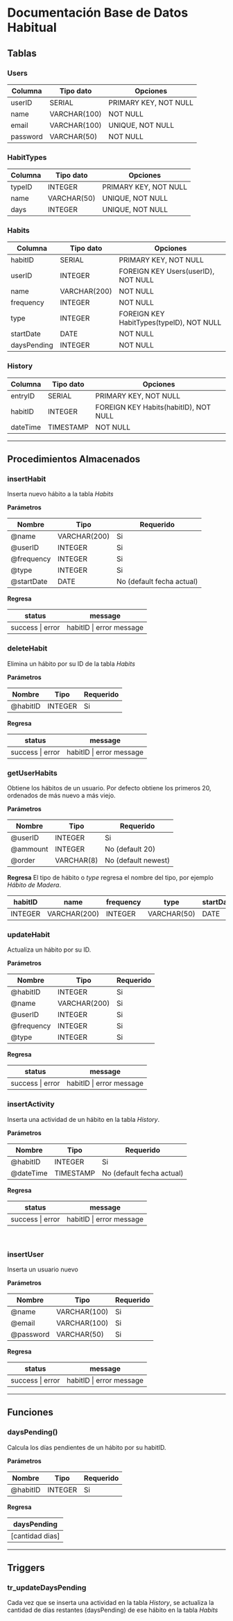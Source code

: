 # Documentación Base de Datos Habitual

## Tablas

### Users

| Columna  | Tipo dato    | Opciones              |
| -------- | ------------ | --------------------- |
| userID   | SERIAL       | PRIMARY KEY, NOT NULL |
| name     | VARCHAR(100) | NOT NULL              |
| email    | VARCHAR(100) | UNIQUE, NOT NULL      |
| password | VARCHAR(50)  | NOT NULL              |

### HabitTypes

| Columna | Tipo dato   | Opciones              |
| ------- | ----------- | --------------------- |
| typeID  | INTEGER     | PRIMARY KEY, NOT NULL |
| name    | VARCHAR(50) | UNIQUE, NOT NULL      |
| days    | INTEGER     | UNIQUE, NOT NULL      |

### Habits

| Columna     | Tipo dato    | Opciones                                 |
| ----------- | ------------ | ---------------------------------------- |
| habitID     | SERIAL       | PRIMARY KEY, NOT NULL                    |
| userID      | INTEGER      | FOREIGN KEY Users(userID), NOT NULL      |
| name        | VARCHAR(200) | NOT NULL                                 |
| frequency   | INTEGER      | NOT NULL                                 |
| type        | INTEGER      | FOREIGN KEY HabitTypes(typeID), NOT NULL |
| startDate   | DATE         | NOT NULL                                 |
| daysPending | INTEGER      | NOT NULL                                 |

### History

| Columna  | Tipo dato | Opciones                              |
| -------- | --------- | ------------------------------------- |
| entryID  | SERIAL    | PRIMARY KEY, NOT NULL                 |
| habitID  | INTEGER   | FOREIGN KEY Habits(habitID), NOT NULL |
| dateTime | TIMESTAMP | NOT NULL                              |

---

## Procedimientos Almacenados

### insertHabit

Inserta nuevo hábito a la tabla _Habits_

**Parámetros**

| Nombre     | Tipo         | Requerido                 |
| ---------- | ------------ | ------------------------- |
| @name      | VARCHAR(200) | Si                        |
| @userID    | INTEGER      | Si                        |
| @frequency | INTEGER      | Si                        |
| @type      | INTEGER      | Si                        |
| @startDate | DATE         | No (default fecha actual) |

**Regresa**

| status           | message                  |
| ---------------- | ------------------------ |
| success \| error | habitID \| error message |

### deleteHabit

Elimina un hábito por su ID de la tabla _Habits_

**Parámetros**

| Nombre   | Tipo    | Requerido |
| -------- | ------- | --------- |
| @habitID | INTEGER | Si        |

**Regresa**

| status           | message                  |
| ---------------- | ------------------------ |
| success \| error | habitID \| error message |

### getUserHabits

Obtiene los hábitos de un usuario.
Por defecto obtiene los primeros 20, ordenados de más nuevo a más viejo.

**Parámetros**

| Nombre   | Tipo       | Requerido           |
| -------- | ---------- | ------------------- |
| @userID  | INTEGER    | Si                  |
| @ammount | INTEGER    | No (default 20)     |
| @order   | VARCHAR(8) | No (default newest) |

**Regresa**
El tipo de hábito o _type_ regresa el nombre del tipo, por ejemplo _Hábito de Madera_.

| habitID | name         | frequency | type        | startDate | daysPending | totalDays |
| ------- | ------------ | --------- | ----------- | --------- | ----------- | --------- |
| INTEGER | VARCHAR(200) | INTEGER   | VARCHAR(50) | DATE      | INTEGER     | INTEGER   |

### updateHabit

Actualiza un hábito por su ID.

**Parámetros**

| Nombre     | Tipo         | Requerido |
| ---------- | ------------ | --------- |
| @habitID   | INTEGER      | Si        |
| @name      | VARCHAR(200) | Si        |
| @userID    | INTEGER      | Si        |
| @frequency | INTEGER      | Si        |
| @type      | INTEGER      | Si        |

**Regresa**

| status           | message                  |
| ---------------- | ------------------------ |
| success \| error | habitID \| error message |

### insertActivity

Inserta una actividad de un hábito en la tabla _History_.

**Parámetros**

| Nombre    | Tipo      | Requerido                 |
| --------- | --------- | ------------------------- |
| @habitID  | INTEGER   | Si                        |
| @dateTime | TIMESTAMP | No (default fecha actual) |

**Regresa**

| status           | message                  |
| ---------------- | ------------------------ |
| success \| error | habitID \| error message |

<br />

### insertUser

Inserta un usuario nuevo

**Parámetros**

| Nombre    | Tipo         | Requerido |
| --------- | ------------ | --------- |
| @name     | VARCHAR(100) | Si        |
| @email    | VARCHAR(100) | Si        |
| @password | VARCHAR(50)  | Si        |

**Regresa**

| status           | message                  |
| ---------------- | ------------------------ |
| success \| error | habitID \| error message |

---

## Funciones

### daysPending()

Calcula los días pendientes de un hábito por su habitID.

**Parámetros**

| Nombre   | Tipo    | Requerido |
| -------- | ------- | --------- |
| @habitID | INTEGER | Si        |

**Regresa**

| daysPending     |
| --------------- |
| [cantidad dias] |

---

## Triggers

### tr_updateDaysPending

Cada vez que se inserta una actividad en la tabla _History_, se actualiza la cantidad de días restantes (daysPending) de ese hábito en la tabla _Habits_
